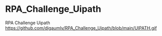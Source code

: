 # RPA_Challenge_Uipath
RPA Challenge Uipath
https://github.com/digaumlv/RPA_Challenge_Uipath/blob/main/UIPATH.gif
